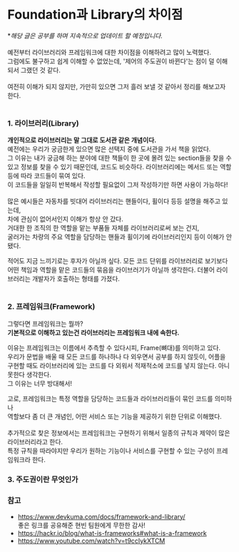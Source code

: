 # Foundation과 Library의 차이점
**해당 글은 공부를 하며 지속적으로 업데이트 할 예정입니다.*
<br/><br/>
예전부터 라이브러리와 프레임워크에 대한 차이점을 이해하려고 많이 노력했다.<br/>
그럼에도 불구하고 쉽게 이해할 수 없었는데, '제어의 주도권이 바뀐다'는 점이 덜 이해되서 그랬던 것 같다.<br/><br/>
여전히 이해가 되지 않지만, 가만히 있으면 그저 흘러 보낼 것 같아서 정리를 해보고자 한다.
<br/><br/>
### 1. 라이브러리(Library)
**개인적으로 라이브러리는 말 그대로 도서관 같은 개념이다.**<br/>
예전에는 우리가 궁금한게 있으면 많은 선택지 중에 도서관을 가서 책을 읽었다.<br/>
그 이유는 내가 궁금해 하는 분야에 대한 책들이 한 곳에 몰려 있는 section들을 찾을 수 있고 정보를 찾을 수 있기 때문인데, 코드도 비슷하다. 라이브러리에는 메서드 또는 역할 등에 따라 코드들이 묶여 있다.<br/> 이 코드들을 일일히 반복해서 작성할 필요없이 그저 작성하기만 하면 사용이 가능하다!
<br/><br/> 많은 예시들은 자동차를 빗대어 라이브러리는 핸들이다, 휠이다 등등 설명을 해주고 있는데,<br/> 차에 관심이 없어서인지 이해가 항상 안 갔다.<br/> 
거대한 한 조직의 한 역할을 맡는 부품들 자체를 라이브러리로써 보는 건지,<br/>
굴러가는 차량의 주요 역할을 담당하는 핸들과 휠이기에 라이브러리인지 등이 이해가 안됐다.

적어도 지금 느끼기로는 후자가 아닐까 싶다.
모든 코드 단위를 라이브러리로 보기보다 어떤 책임과 역할을 맡은 코드들의 묶음을 라이브러기가 아닐까 생각한다. 더불어 라이브러리는 개발자가 호출하는 형태를 가졌다.
<br/><br/>
### 2. 프레임워크(Framework)
그렇다면 프레임워크는 뭘까?<br/>
**기본적으로 이해하고 있는건 라이브러리는 프레임워크 내에 속한다.**

이유는 프레임워크는 이름에서 추측할 수 있다시피, Frame(뼈대)를 의미하고 있다.<br/>
우리가 문법을 배울 때 모든 코드를 하나하나 다 외우면서 공부를 하지 않듯이, 어플을 구현할 때도 라이브러리에 있는 코드를 다 외워서 적재적소에 코드를 넣지 않는다. 아니 못한다 생각한다. <br/>
그 이유는 너무 방대해서!

고로, 프레임워크는 특정 역할을 담당하는 코드들과 라이브러리들이 묶인 코드를 의미하나<br/>
역할보다 좀 더 큰 개념인, 어떤 서비스 또는 기능을 제공하기 위한 단위로 이해했다. 
<br/><br/> 추가적으로 찾은 정보에서는 프레임워크는 구현하기 위해서 일종의 규칙과 제약이 많은 라이브러리라고 한다. <br/> 특정 규칙을 따라야지만 우리가 원하는 기능이나 서비스를 구현할 수 있는 구성이 프레임워크라 한다.



### 3. 주도권이란 무엇인가


### 참고
- https://www.devkuma.com/docs/framework-and-library/<br/>
좋은 링크를 공유해준 현빈 팀원에게 무한한 감사!
- https://hackr.io/blog/what-is-frameworks#what-is-a-framework
- https://www.youtube.com/watch?v=t9ccIykXTCM
